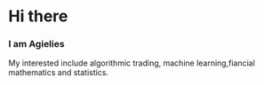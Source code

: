 # Hi there

### I am Agielies

My interested include algorithmic trading, machine learning,fiancial mathematics and statistics.
